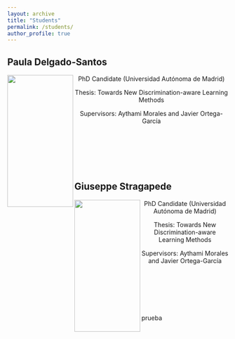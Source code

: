 ```yaml
---
layout: archive
title: "Students"
permalink: /students/
author_profile: true
---
```



Paula Delgado-Santos
-----

<p> 
<img src="https://rubentolosana.github.io/images/profileRT.JPG" align="left" height="300" width="150"> 
<DIV align="center">
 <p>
 <p>PhD Candidate (Universidad Autónoma de Madrid)
 <p>Thesis: Towards New Discrimination-aware Learning Methods
 <p>Supervisors: Aythami Morales and Javier Ortega-García
</DIV>
</p>

<br>
<br>
<br>
<br>
<br>


Giuseppe Stragapede
-----

<p> 
<img src="https://rubentolosana.github.io/images/profileRT.JPG" align="left" height="300" width="150"> 
<DIV align="center">
 <p>
 <p>PhD Candidate (Universidad Autónoma de Madrid)
 <p>Thesis: Towards New Discrimination-aware Learning Methods
 <p>Supervisors: Aythami Morales and Javier Ortega-García
</DIV>
</p>

<br>
<br>
<br>
<br>
<br>

 prueba

